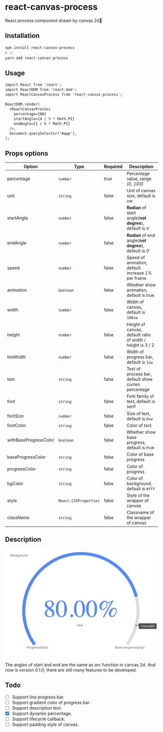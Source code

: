 # react-canvas-process

React process component drawn by canvas 2d🎨

## Installation

```bash
npm install react-canvas-process
# or
yarn add react-canvas-process
```

## Usage

```tsx
import React from 'react';
import ReactDOM from 'react-dom';
import ReactCanvasProcess from 'react-canvas-process';

ReactDOM.render(
  <ReactCanvasProcess
    percentage={80}
    startAngle={4 / 5 * Math.PI}
    endAngle={1 / 5 * Math.PI}
  />,
  document.querySelector('#app'),
);
```

## Props options

| Option                | Type                  | Required | Description                                                 |
| --------------------- | --------------------- | -------- | ----------------------------------------------------------- |
| percentage            | `number`              | true     | Percentage value, range *[0, 100]*                          |
| unit                  | `string`              | false    | Unit of canvas size, default is vw                          |
| startAngle            | `number`              | false    | **Radian** of start angle(**not degree**), default is *π* |
| endAngle              | `number`              | false    | **Radian** of end angle(**not degree**), default is *0*     |
| speed                 | `number`              | false    | Speed of animation, default increase *1%* per frame         |
| animation                 | `boolean`              | false    | Whether show animation, default is true         |
| width                 | `number`              | false    | Width of canvas, default is `100vw`                         |
| height                | `number`              | false    | Height of canvas, default ratio of width / height is 3 / 2  |
| lineWidth             | `number`              | false    | Width of progress bar, default is `1vw`                     |
| text                  | `string`              | false    | Text of process bar, default show curren percentage         |
| font                  | `string`              | false    | Font family of text, default is serif                       |
| fontSize              | `number`              | false    | Size of text, default is `8vw`                              |
| fontColor             | `string`              | false    | Color of text                                               |
| withBaseProgressColor | `boolean`             | false    | Whether show base progress, default is true                 |
| baseProgressColor     | `string`              | false    | Color of base progress                                      |
| progressColor         | `string`              | false    | Color of progress                                           |
| bgColor               | `string`              | false    | Color of background, default is `#fff`                      |
| style                 | `React.CSSProperties` | false    | Style of the wrapper of canvas                              |
| className             | `string`              | false    | Classname of the wrapper of canvas                          |

## Description

![description](https://raw.githubusercontent.com/LiJiahaoCoder/react-canvas-progress/master/static/description.png)

The angles of start and end are the same as arc function in canvas 2d. And now is *version 0.1.0*, there are still many features to be developed.

## Todo

- [ ] Support line progress bar.
- [ ] Support gradient color of progress bar.
- [ ] Support description text.
- [x] Support dynamic percentage.
- [ ] Support lifecycle callback.
- [ ] Support padding style of canvas.
